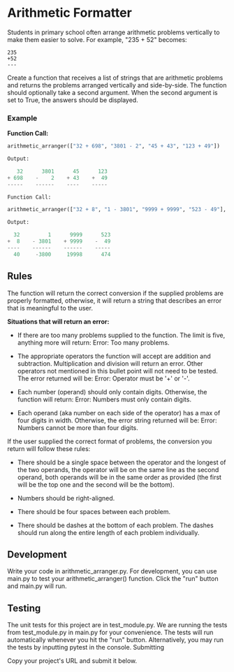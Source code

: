 # Arithmetic Formatter

Students in primary school often arrange arithmetic problems vertically to make them easier to solve. For example, "235 + 52" becomes:
```
235
+52
---
```
Create a function that receives a list of strings that are arithmetic problems and returns the problems arranged vertically and side-by-side. The function should optionally take a second argument. When the second argument is set to True, the answers should be displayed.

### Example

**Function Call:**

```python
arithmetic_arranger(["32 + 698", "3801 - 2", "45 + 43", "123 + 49"])

Output:

   32      3801      45      123
+ 698    -    2    + 43    +  49
-----    ------    ----    -----

Function Call:

arithmetic_arranger(["32 + 8", "1 - 3801", "9999 + 9999", "523 - 49"], True)

Output:

  32         1      9999      523
+  8    - 3801    + 9999    -  49
----    ------    ------    -----
  40     -3800     19998      474
```

## Rules

The function will return the correct conversion if the supplied problems are properly formatted, otherwise, it will return a string that describes an error that is meaningful to the user.

**Situations that will return an error:**

   * If there are too many problems supplied to the function. The limit is five, anything more will return: Error: Too many problems.
   
   * The appropriate operators the function will accept are addition and subtraction. Multiplication and division will return an error. Other operators not mentioned in this bullet point will not need to be tested. The error returned will be: Error: Operator must be '+' or '-'.
   
   * Each number (operand) should only contain digits. Otherwise, the function will return: Error: Numbers must only contain digits.
   
   * Each operand (aka number on each side of the operator) has a max of four digits in width. Otherwise, the error string returned will be: Error: Numbers cannot be more than four digits.

If the user supplied the correct format of problems, the conversion you return will follow these rules:

   * There should be a single space between the operator and the longest of the two operands, the operator will be on the same line as the second operand, both operands will be in the same order as provided (the first will be the top one and the second will be the bottom).
   
   * Numbers should be right-aligned.
   
   * There should be four spaces between each problem.
   
   * There should be dashes at the bottom of each problem. The dashes should run along the entire length of each problem individually.

## Development

Write your code in arithmetic_arranger.py. For development, you can use main.py to test your arithmetic_arranger() function. Click the "run" button and main.py will run.

## Testing

The unit tests for this project are in test_module.py. We are running the tests from test_module.py in main.py for your convenience. The tests will run automatically whenever you hit the "run" button. Alternatively, you may run the tests by inputting pytest in the console.
Submitting

Copy your project's URL and submit it below.
